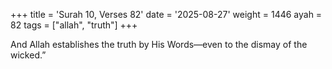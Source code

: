 +++
title = 'Surah 10, Verses 82'
date = '2025-08-27'
weight = 1446
ayah = 82
tags = ["allah", "truth"]
+++

And Allah establishes the truth by His Words—even to the dismay of the wicked.”